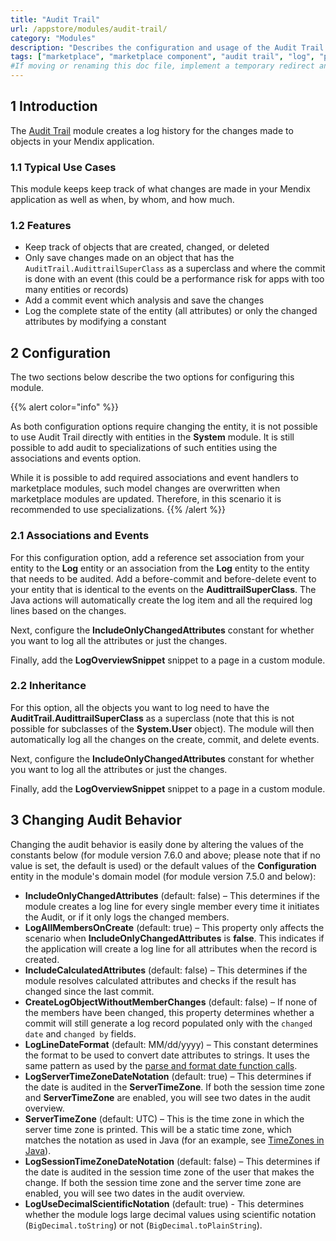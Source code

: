 ```yaml
---
title: "Audit Trail"
url: /appstore/modules/audit-trail/
category: "Modules"
description: "Describes the configuration and usage of the Audit Trail module, which is available in the Mendix Marketplace."
tags: ["marketplace", "marketplace component", "audit trail", "log", "platform support"]
#If moving or renaming this doc file, implement a temporary redirect and let the respective team know they should update the URL in the product. See Mapping to Products for more details.
---
```


## 1 Introduction

The [Audit Trail](https://marketplace.mendix.com/link/component/138/) module creates a log history for the changes made to objects in your Mendix application.

### 1.1 Typical Use Cases

This module keeps keep track of what changes are made in your Mendix application as well as when, by whom, and how much.

### 1.2 Features

* Keep track of objects that are created, changed, or deleted
* Only save changes made on an object that has the `AuditTrail.AudittrailSuperClass` as a superclass and where the commit is done with an event (this could be a performance risk for apps with too many entities or records)
* Add a commit event which analysis and save the changes
* Log the complete state of the entity (all attributes) or only the changed attributes by modifying a constant

## 2 Configuration

The two sections below describe the two options for configuring this module.

{{% alert color="info" %}}

As both configuration options require changing the entity, it is not possible to use Audit Trail directly with entities in the **System** module. It is still possible to add audit to specializations of such entities using the associations and events option.

While it is possible to add required associations and event handlers to marketplace modules, such model changes are overwritten when marketplace modules are updated. Therefore, in this scenario it is recommended to use specializations.
{{% /alert %}} 

### 2.1 Associations and Events

For this configuration option, add a reference set association from your entity to the **Log** entity or an association from the **Log** entity to the entity that needs to be audited. Add a before-commit and before-delete event to your entity that is identical to the events on the **AudittrailSuperClass**. The Java actions will automatically create the log item and all the required log lines based on the changes.

Next, configure the **IncludeOnlyChangedAttributes** constant for whether you want to log all the attributes or just the changes.

Finally, add the **LogOverviewSnippet** snippet to a page in a custom module.

### 2.2 Inheritance

For this option, all the objects you want to log need to have the **AuditTrail.AudittrailSuperClass** as a superclass (note that this is not possible for subclasses of the **System.User** object). The module will then automatically log all the changes on the create, commit, and delete events.

Next, configure the **IncludeOnlyChangedAttributes** constant for whether you want to log all the attributes or just the changes.

Finally, add the **LogOverviewSnippet** snippet to a page in a custom module.

## 3 Changing Audit Behavior

Changing the audit behavior is easily done by altering the values of the constants below (for module version 7.6.0 and above; please note that if no value is set, the default is used) or the default values of the **Configuration** entity in the module's domain model (for module version 7.5.0 and below):

* **IncludeOnlyChangedAttributes** (default: false) – This determines if the module creates a log line for every single member every time it initiates the Audit, or if it only logs the changed members.
* **LogAllMembersOnCreate** (default: true) – This property only affects the scenario when **IncludeOnlyChangedAttributes** is **false**. This indicates if the application will create a log line for all attributes when the record is created.
* **IncludeCalculatedAttributes** (default: false) – This determines if the module resolves calculated attributes and checks if the result has changed since the last commit.
* **CreateLogObjectWithoutMemberChanges** (default: false) – If none of the members have been changed, this property determines whether a commit will still generate a log record populated only with the `changed date` and `changed by` fields.
* **LogLineDateFormat** (default: MM/dd/yyyy) – This constant determines the format to be used to convert date attributes to strings. It uses the same pattern as used by the [parse and format date function calls](/refguide/parse-and-format-date-function-calls/).
* **LogServerTimeZoneDateNotation** (default: true) – This determines if the date is audited in the **ServerTimeZone**. If both the session time zone and **ServerTimeZone** are enabled, you will see two dates in the audit overview.
* **ServerTimeZone** (default: UTC) – This is the time zone in which the server time zone is printed. This will be a static time zone, which matches the notation as used in Java (for an example, see [TimeZones in Java](https://stackoverflow.com/questions/1694885/timezones-in-java)).
* **LogSessionTimeZoneDateNotation** (default: false) – This determines if the date is audited in the session time zone of the user that makes the change. If both the session time zone and the server time zone are enabled, you will see two dates in the audit overview.
* **LogUseDecimalScientificNotation** (default: true) - This determines whether the module logs large decimal values using scientific notation (`BigDecimal.toString`) or not (`BigDecimal.toPlainString`).
